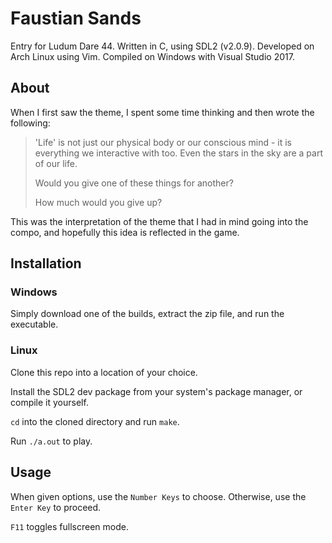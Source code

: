 # Faustian Sands
Entry for Ludum Dare 44. Written in C, using SDL2 (v2.0.9). Developed on Arch Linux using Vim. Compiled on Windows with Visual Studio 2017.

## About
When I first saw the theme, I spent some time thinking and then wrote the following:

> 'Life' is not just our physical body or our conscious mind - it is everything we interactive with too. Even the stars in the sky are a part of our life.
>
> Would you give one of these things for another?
>
> How much would you give up?

This was the interpretation of the theme that I had in mind going into the compo, and hopefully this idea is reflected in the game.

## Installation

### Windows
Simply download one of the builds, extract the zip file, and run the executable.

### Linux
Clone this repo into a location of your choice.

Install the SDL2 dev package from your system's package manager, or compile it yourself.

`cd` into the cloned directory and run `make`.

Run `./a.out` to play.

## Usage
When given options, use the `Number Keys` to choose. Otherwise, use the `Enter Key` to proceed.

`F11` toggles fullscreen mode.
